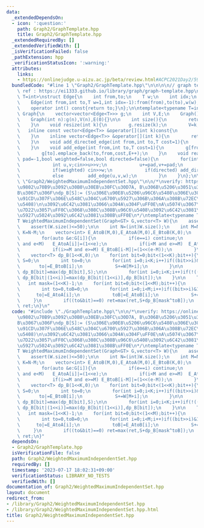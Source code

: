 ```yaml
---
data:
  _extendedDependsOn:
  - icon: ':question:'
    path: Graph2/GraphTemplate.hpp
    title: Graph2/GraphTemplate.hpp
  _extendedRequiredBy: []
  _extendedVerifiedWith: []
  _isVerificationFailed: false
  _pathExtension: hpp
  _verificationStatusIcon: ':warning:'
  attributes:
    links:
    - https://onlinejudge.u-aizu.ac.jp/beta/review.html#ACPC2021Day2/5917572
  bundledCode: "#line 1 \"Graph2/GraphTemplate.hpp\"\n\n\n\n// graph template\n//\
    \ ref : https://ei1333.github.io/library/graph/graph-template.hpp\ntemplate<typename\
    \ T=int>\nstruct Edge{\n    int from,to;\n    T w;\n    int idx;\n    Edge()=default;\n\
    \    Edge(int from,int to,T w=1,int idx=-1):from(from),to(to),w(w),idx(idx){}\n\
    \    operator int() const{return to;}\n};\n\ntemplate<typename T=int>\nstruct\
    \ Graph{\n    vector<vector<Edge<T>>> g;\n    int V,E;\n    Graph()=default;\n\
    \    Graph(int n):g(n),V(n),E(0){}\n\n    int size(){\n        return (int)g.size();\n\
    \    }\n    void resize(int k){\n        g.resize(k);\n        V=k;\n    }\n \
    \   inline const vector<Edge<T>> &operator[](int k)const{\n        return (g.at(k));\n\
    \    }\n    inline vector<Edge<T>> &operator[](int k){\n        return (g.at(k));\n\
    \    }\n    void add_directed_edge(int from,int to,T cost=1){\n        g[from].emplace_back(from,to,cost,E++);\n\
    \    }\n    void add_edge(int from,int to,T cost=1){\n        g[from].emplace_back(from,to,cost,E);\n\
    \        g[to].emplace_back(to,from,cost,E++);\n    }\n    void read(int m,int\
    \ pad=-1,bool weighted=false,bool directed=false){\n        for(int i=0;i<m;i++){\n\
    \            int u,v;cin>>u>>v;\n            u+=pad,v+=pad;\n            T w=T(1);\n\
    \            if(weighted) cin>>w;\n            if(directed) add_directed_edge(u,v,w);\n\
    \            else         add_edge(u,v,w);\n        }\n    }\n};\n\n\n#line 2\
    \ \"Graph2/WeightedMaximumIndependentSet.hpp\"\n\n/*\nverify: https://onlinejudge.u-aizu.ac.jp/beta/review.html#ACPC2021Day2/5917572\n\
    \u9802\u70B9\u3092\u30B0\u30EB\u30FC\u30D7A, B\u306B\u5206\u3051\u308B\uFF0E\n\
    B\u3067\u306F\ndp_B[S]:= (S\u306E\u90E8\u5206\u96C6\u5408\u306E\u3046\u3061\uFF0C\
    \u91CD\u307F\u306E\u548C\u304C\u6700\u5927\u306B\u306A\u308B\u72EC\u7ACB\u96C6\
    \u5408)\n\u3092\u6C42\u3081\u3066\u304A\u304F\uFF0E\nA\u5074\u3067\u5168\u63A2\
    \u7D22\u3057\uFF0C\u3068\u308C\u308B\u96C6\u5408\u3092\u6C42\u3081\uFF0C\u6700\
    \u5927\u5024\u3092\u6C42\u3081\u308B\uFF0E\n*/\ntemplate<typename T,typename GT=int>\n\
    T WeightedMaximumIndependentSet(Graph<GT> G,vector<T> W){\n    assert(G.size()==(int)W.size());\n\
    \    assert(W.size()<=50);\n\n    int N=(int)W.size();\n    int M=N/2;\n    int\
    \ K=N-M;\n    vector<int> E_AtoB(M,0),E_AtoA(M,0),E_BtoB(K,0);\n    for(int i=0;i<N;i++){\n\
    \        for(auto &e:G[i]){\n            if(e==i) continue;\n            if(i<M\
    \ and e<M)   E_AtoA[i]|=(1<<e);\n            if(i<M and e>=M)  E_AtoB[i]|=(1<<(e-M));\n\
    \            if(i>=M and e>=M) E_BtoB[i-M]|=(1<<(e-M));\n        }\n    }\n\n\
    \    vector<T> dp_B(1<<K,0);\n    for(int bit=0;bit<(1<<K);bit++){\n        T\
    \ S=0;\n        int to=0;\n        for(int i=0;i<K;i++)if((bit>>i)&1){\n     \
    \       to|=E_BtoB[i];\n            S+=W[M+i];\n        }\n\n        if((to&bit)==0)\
    \ dp_B[bit]=max(dp_B[bit],S);\n\n        for(int i=0;i<K;i++)if(!((bit>>i)&1))\
    \ dp_B[bit|(1<<i)]=max(dp_B[bit|(1<<i)],dp_B[bit]);\n    }\n\n    T ret=0;\n \
    \   int mask=(1<<K)-1;\n    for(int bit=0;bit<(1<<M);bit++){\n        T S=0;\n\
    \        int to=0,toB=0;\n        for(int i=0;i<M;i++)if((bit>>i)&1){\n      \
    \      to|=E_AtoA[i];\n            toB|=E_AtoB[i];\n            S+=W[i];\n   \
    \     }\n        if((to&bit)==0) ret=max(ret,S+dp_B[mask^toB]);\n    }\n    return\
    \ ret;\n}\n"
  code: "#include \"./GraphTemplate.hpp\"\n\n/*\nverify: https://onlinejudge.u-aizu.ac.jp/beta/review.html#ACPC2021Day2/5917572\n\
    \u9802\u70B9\u3092\u30B0\u30EB\u30FC\u30D7A, B\u306B\u5206\u3051\u308B\uFF0E\n\
    B\u3067\u306F\ndp_B[S]:= (S\u306E\u90E8\u5206\u96C6\u5408\u306E\u3046\u3061\uFF0C\
    \u91CD\u307F\u306E\u548C\u304C\u6700\u5927\u306B\u306A\u308B\u72EC\u7ACB\u96C6\
    \u5408)\n\u3092\u6C42\u3081\u3066\u304A\u304F\uFF0E\nA\u5074\u3067\u5168\u63A2\
    \u7D22\u3057\uFF0C\u3068\u308C\u308B\u96C6\u5408\u3092\u6C42\u3081\uFF0C\u6700\
    \u5927\u5024\u3092\u6C42\u3081\u308B\uFF0E\n*/\ntemplate<typename T,typename GT=int>\n\
    T WeightedMaximumIndependentSet(Graph<GT> G,vector<T> W){\n    assert(G.size()==(int)W.size());\n\
    \    assert(W.size()<=50);\n\n    int N=(int)W.size();\n    int M=N/2;\n    int\
    \ K=N-M;\n    vector<int> E_AtoB(M,0),E_AtoA(M,0),E_BtoB(K,0);\n    for(int i=0;i<N;i++){\n\
    \        for(auto &e:G[i]){\n            if(e==i) continue;\n            if(i<M\
    \ and e<M)   E_AtoA[i]|=(1<<e);\n            if(i<M and e>=M)  E_AtoB[i]|=(1<<(e-M));\n\
    \            if(i>=M and e>=M) E_BtoB[i-M]|=(1<<(e-M));\n        }\n    }\n\n\
    \    vector<T> dp_B(1<<K,0);\n    for(int bit=0;bit<(1<<K);bit++){\n        T\
    \ S=0;\n        int to=0;\n        for(int i=0;i<K;i++)if((bit>>i)&1){\n     \
    \       to|=E_BtoB[i];\n            S+=W[M+i];\n        }\n\n        if((to&bit)==0)\
    \ dp_B[bit]=max(dp_B[bit],S);\n\n        for(int i=0;i<K;i++)if(!((bit>>i)&1))\
    \ dp_B[bit|(1<<i)]=max(dp_B[bit|(1<<i)],dp_B[bit]);\n    }\n\n    T ret=0;\n \
    \   int mask=(1<<K)-1;\n    for(int bit=0;bit<(1<<M);bit++){\n        T S=0;\n\
    \        int to=0,toB=0;\n        for(int i=0;i<M;i++)if((bit>>i)&1){\n      \
    \      to|=E_AtoA[i];\n            toB|=E_AtoB[i];\n            S+=W[i];\n   \
    \     }\n        if((to&bit)==0) ret=max(ret,S+dp_B[mask^toB]);\n    }\n    return\
    \ ret;\n}"
  dependsOn:
  - Graph2/GraphTemplate.hpp
  isVerificationFile: false
  path: Graph2/WeightedMaximumIndependentSet.hpp
  requiredBy: []
  timestamp: '2023-07-17 18:02:31+09:00'
  verificationStatus: LIBRARY_NO_TESTS
  verifiedWith: []
documentation_of: Graph2/WeightedMaximumIndependentSet.hpp
layout: document
redirect_from:
- /library/Graph2/WeightedMaximumIndependentSet.hpp
- /library/Graph2/WeightedMaximumIndependentSet.hpp.html
title: Graph2/WeightedMaximumIndependentSet.hpp
---
```

